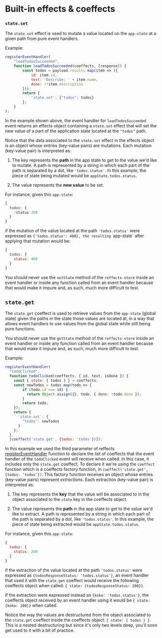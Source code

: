 # Built-in effects & coeffects

### `state.set`
The `state.set` effect is used to mutate a value located on the `app-state` at a given path from pure event handlers.

Example:

```js
registerEventHandler(
    "loadTodosSucceeded", 
    function loadTodosSucceeded(coeffects, [response]) {
        const todos = payload.results.map(item => ({
            id: item.id,
            text: 'Describe: ' + item.name,
            done: !!item.description
        }));
        return {
            'state.set': {"todos": todos}
        };
    }
);
```

In the example shown above, the event handler for `loadTodosSucceeded` event returns an effects object containing a `state.set` effect that will set the new value of a part of the application state located at the `"todos"` path. 

Notice that the data associated to the `state.set` effect in the effects object is an object whose entries (key-value pairs) are mutations. Each mutation (key-value pair) is interpreted as: 

1. The key represents the **path** in the app state to get to the value we'd like to mutate. A path is represented by a string in which each part of the path is separated by a dot, like `'todos.status'`. In this example, the piece of state being mutated would be `appState.todos.status`.

2. The value represents the **new value** to be set.

For instance, given this `app-state`:

```js
{
  todos: {
    :status 200
  }
}
```

if the mutation of the value located at the path `'todos.status'` were expressed as `{'todos.status': 400}, the resulting `app-state` after applying that mutation would be:

```js
{
  todos: {
    status: 400
  }
}
```

You should never use the `setState` method of the `reffects-store` inside an event handler or inside any function called from an event handler because that would make it impure and, as such, much more difficult to test.

## `state.get`
The `state.get` coeffect is used to retrieve values from the `app-state` (global state) given the paths in the state those values are located at, in a way that allows event handlers to use values from the global state while still being pure functions.

You should never use the `getState` method of the `reffects-store` inside an event handler or inside any function called from an event handler because that would make it impure and, as such, much more difficult to test.

Example:

```js
registerEventHandler(
  "todoClicked", 
  function todoClicked(coeffects, { id, text, isDone }) {
    const { state: { todos } } = coeffects;
    const newTodos = todos.map(todo => {
        if (todo.id === id) {
          return Object.assign({}, todo, { done: !todo.done });
        }
        return todo;
    });
    return {
      'state.set': {
        "todos": newTodos
      }
    };
  },
  [coeffect('state.get', {todos: 'todos'})]);
```
In this example we used the third parameter of reffects [registerEventHandler](/docs/api.md#registereventhandler) function to declare the list of coeffects that the event handler of the `todoClicked` event will receive when called. In this case, it includes only the `state.get` coeffect. To declare it we're using the `coeffect` function which is a coeffects factory function, in `coeffect('state.get', {todos: 'todos'})`. This factory function receives an object whose entries (key-value pairs) represent *extractions*. Each extraction (key-value pair) is interpreted as:

1. The key represents the **key** that the value will be associated to in the object associated to the `state` key in the coeffects object.

2. The value represents the **path** in the app state to get to the value we'd like to extract. A path is represented by a string in which each part of the path is separated by a dot, like `'todos.status'`. In this example, the piece of state being extracted would be `appState.todos.status`.

For instance, given this `app-state`:

```js
{
  todos: {
    status: 200
  }
}
```
if the extraction of the value located at the path `'todos.status'` were expressed as `{todosResponseStatus: 'todos.status'}`,
an event handler that used it with the `state.get` coeffect would receive the following coeffects object when called: `{ state: {todosResponseStatus: 200}}`.

If the extraction were expressed instead as `{koko: 'todos.status'}`, the coeffects object received by an event handler using it would be `{ state: {koko: 200}}` when called.

Notice the way the values are destructured from the object associated to the `state.get` coeffect inside the coeffects object: `{ state: { todos } }`. This is a nested destructuring but since it's only two levels deep, you'll soon get used to it with a bit of practice. 
